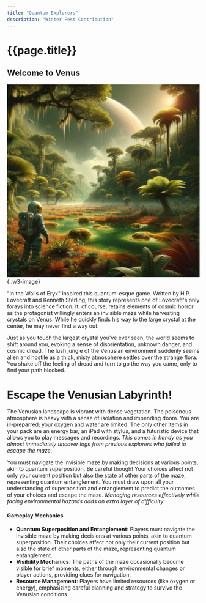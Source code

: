```yaml
---
title: "Quantum Explorers"
description: "Winter Fest Contribution"
---
```


# {{page.title}}

<h2 class="w3-text-teal">Welcome to Venus</h2>

![A depiction of Venus reimagined with a tropical climate, featuring lush, swampy jungles. The landscape is vibrant with dense vegetation. An astronaut stands in under the poisonous atmosphere.](/assets/img/Venus.png "Venus reimagined with a tropical climate, featuring lush, swampy jungles under a poisonous atmosphere."){:.w3-image}

"In the Walls of Eryx" inspired this quantum-esque game. Written by H.P. Lovecraft and Kenneth Sterling, this story represents one of Lovecraft's only forays into science fiction. It, of course, retains elements of cosmic horror as the protagonist willingly enters an invisible maze while harvesting crystals on Venus. While he quickly finds his way to the large crystal at the center, he may never find a way out. 

Just as you touch the largest crystal you've ever seen, the world seems to shift around you, evoking a sense of disorientation, unknown danger, and cosmic dread. The lush jungle of the Venusian environment suddenly seems alien and hostile as a thick, misty atmosphere settles over the strange flora. You shake off the feeling of dread and turn to go the way you came, only to find your path blocked. 

<h1 class="w3-text-red">Escape the Venusian Labyrinth!</h1>

The Venusian landscape is vibrant with dense vegetation. The poisonous atmosphere is heavy with a sense of isolation and impending doom. You are ill-preparred; your oxygen and water are limited. The only other items in your pack are an energy bar, an iPad with stylus, and a futuristic device that allows you to play messages and recordings. _This comes in handy as you almost immediately uncover logs from previous explorers who failed to escape the maze._ 

You must navigate the invisible maze by making decisions at various points, akin to quantum superposition. Be careful though! Your choices affect not only your current position but also the state of other parts of the maze, representing quantum entanglement. You must draw upon all your understanding of superposition and entanglement to predict the outcomes of your choices and escape the maze. _Managing resources effectively while facing environmental hazards adds an extra layer of difficulty._

#### Gameplay Mechanics
- **Quantum Superposition and Entanglement**: Players must navigate the invisible maze by making decisions at various points, akin to quantum superposition. Their choices affect not only their current position but also the state of other parts of the maze, representing quantum entanglement.
- **Visibility Mechanics**: The paths of the maze occasionally become visible for brief moments, either through environmental changes or player actions, providing clues for navigation.
- **Resource Management**: Players have limited resources (like oxygen or energy), emphasizing careful planning and strategy to survive the Venusian conditions.
